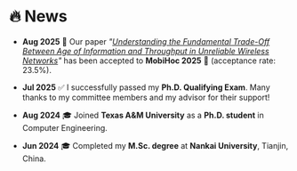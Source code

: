 # 🔥 News 

- **Aug 2025** 🎉  Our paper *"[Understanding the Fundamental Trade-Off Between Age of Information and Throughput in Unreliable Wireless Networks](https://www.sigmobile.org/mobihoc/2025/)"*  has been accepted to **MobiHoc 2025** 🎊 (acceptance rate: 23.5%).

- **Jul 2025** ✅  I successfully passed my **Ph.D. Qualifying Exam**.  Many thanks to my committee members and my advisor for their support!

- **Aug 2024** 🎓  Joined **Texas A&M University** as a **Ph.D. student** in Computer Engineering.  

- **Jun 2024** 🎓  Completed my **M.Sc. degree** at **Nankai University**, Tianjin, China.  

